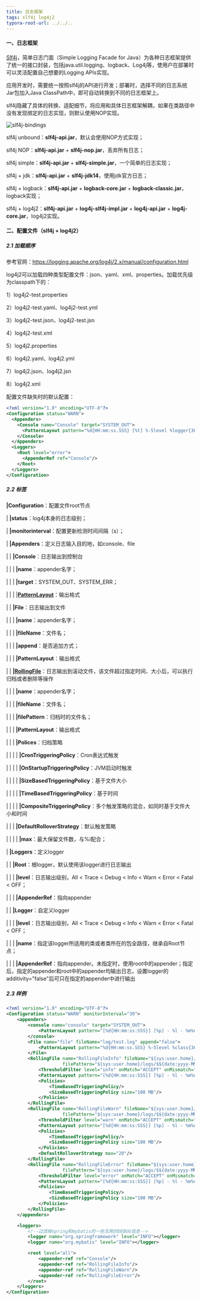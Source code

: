 ```yaml
---
title: 日志框架
tags: slf4j log4j2
typora-root-url: ../../..
---
```


#### 一、日志框架

[Slf4j](https://www.slf4j.org/)，简单日志门面（Simple Logging Facade for Java）为各种日志框架提供了统一的接口封装，包括java.util.logging、logback、Log4j等，使用户在部署时可以灵活配置自己想要的Logging APIs实现。

应用开发时，需要统一按照slf4j的API进行开发；部署时，选择不同的日志系统Jar包加入Java ClassPath中，即可自动转换到不同的日志框架上。

slf4j隐藏了具体的转换、适配细节，将应用和具体日志框架解耦，如果在类路径中没有发现绑定的日志实现，则默认使用NOP实现。

![slf4j-bindings](/images/slf4j-bindings.png)

slf4j unbound：**slf4j-api.jar**，默认会使用NOP方式实现；

slf4j NOP：**slf4j-api.jar** + **slf4j-nop.jar**，丢弃所有日志；

slf4j simple：**slf4j-api.jar** + **slf4j-simple.jar**，一个简单的日志实现；

slf4j + jdk：**slf4j-api.jar** + **slf4j-jdk14**，使用jdk官方日志；       

slf4j + logback：**slf4j-api.jar** + **logback-core.jar** + **logback-classic.jar**，logback实现；

slf4j + log4j2：**slf4j-api.jar** + **log4j-slf4j-impl.jar** + **log4j-api.jar** + **log4j-core.jar**，log4j2实现。



#### 二、配置文件（slf4j + log4j2）

##### 2.1 加载顺序

参考官网：<https://logging.apache.org/log4j/2.x/manual/configuration.html>

log4j2可以加载四种类型配置文件：json、yaml、xml、properties。加载优先级为classpath下的：

1）log4j2-test.properties

2）log4j2-test.yaml、log4j2-test.yml

3）log4j2-test.json、log4j2-test.jsn

4）log4j2-test.xml

5）log4j2.properties

6）log4j2.yaml、log4j2.yml

7）log4j2.json、log4j2.jsn

8）log4j2.xml

配置文件缺失时的默认配置：

```xml
<?xml version="1.0" encoding="UTF-8"?>
<Configuration status="WARN">
  <Appenders>
    <Console name="Console" target="SYSTEM_OUT">
      <PatternLayout pattern="%d{HH:mm:ss.SSS} [%t] %-5level %logger{36} - %msg%n"/>
    </Console>
  </Appenders>
  <Loggers>
    <Root level="error">
      <AppenderRef ref="Console"/>
    </Root>
  </Loggers>
</Configuration>
```

##### 2.2 标签

**|Configuration**：配置文件root节点

|	**|status**：log4j本身的日志级别；

|	**|monitorinterval**：配置更新检测时间间隔（s）；

|	**|Appenders**：定义日志输入目的地，如console、file

|	|	**|Console**：日志输出到控制台

|	|	|	**|name**：appender名字；

|	|	|	**|target**：SYSTEM_OUT、SYSTEM_ERR；

|	|	|	|[**PatternLayout**](https://logging.apache.org/log4j/2.x/manual/layouts.html#PatternLayout)：输出格式

|	|	**|File**：日志输出到文件

|	|	|	**|name**：appender名字；

|	|	|	**|fileName**：文件名；

|	|	|	**|append**：是否追加方式；

|	|	|	**|PatternLayout**：输出格式

|	|	**|[RollingFile](http://logging.apache.org/log4j/2.x/manual/appenders.html#RollingFileAppender)**：日志输出到滚动文件，该文件超过指定时间、大小后，可以执行归档或者删除等操作

|	|	|	**|name**：appender名字；

|	|	|	**|fileName**：文件名；

|	|	|	**|filePattern**：归档时的文件名；

|	|	|	**|PatternLayout**：输出格式

|	|	|	**|Polices**：归档策略

|	|	|	|	**|CronTriggeringPolicy**：Cron表达式触发

|	|	|	|	**|OnStartupTriggeringPolicy**：JVM启动时触发

|	|	|	|	**|SizeBasedTriggeringPolicy**：基于文件大小

|	|	|	|	**|TimeBasedTriggeringPolicy**：基于时间

|	|	|	|	**|CompositeTriggeringPolicy**：多个触发策略的混合，如同时基于文件大小和时间

|	|	|	**|DefaultRolloverStrategy**：默认触发策略

|	|	|	|	**|max**：最大保留文件数，与%i配合；

|	**|Loggers**：定义logger

|	|	**|Root**：根logger，默认使用该logger进行日志输出

|	|	|	**|level**：日志输出级别，All < Trace < Debug < Info < Warn < Error < Fatal < OFF；

|	|	|	**|AppenderRef**：指向appender

|	|	**|Logger**：自定义logger

|	|	|	**|level**：日志输出级别，All < Trace < Debug < Info < Warn < Error < Fatal < OFF；

|	|	|	**|name**：指定该logger所适用的类或者类所在的包全路径，继承自Root节点；

|	|	|	**|AppenderRef**：指向appender。未指定时，使用root中的appender；指定后，指定的appender和root中的appender均输出日志，设置logger的additivity="false"后可只在指定的appender中进行输出

##### 2.3 样例

```xml
<?xml version="1.0" encoding="UTF-8"?>
<Configuration status="WARN" monitorInterval="30">
    <appenders>
        <console name="console" target="SYSTEM_OUT">
            <PatternLayout pattern="[%d{HH:mm:ss:SSS}] [%p] - %l - %m%n"/>
        </console>
        <File name="file" fileName="log/test.log" append="false">
            <PatternLayout pattern="%d{HH:mm:ss.SSS} %-5level %class{36} %L %M - %msg%xEx%n"/>
        </File>
        <RollingFile name="RollingFileInfo" fileName="${sys:user.home}/logs/info.log"
                     filePattern="${sys:user.home}/logs/$${date:yyyy-MM}/info-%d{yyyy-MM-dd}-%i.log">
            <ThresholdFilter level="info" onMatch="ACCEPT" onMismatch="DENY"/>
            <PatternLayout pattern="[%d{HH:mm:ss:SSS}] [%p] - %l - %m%n"/>
            <Policies>
                <TimeBasedTriggeringPolicy/>
                <SizeBasedTriggeringPolicy size="100 MB"/>
            </Policies>
        </RollingFile>
        <RollingFile name="RollingFileWarn" fileName="${sys:user.home}/logs/warn.log"
                     filePattern="${sys:user.home}/logs/$${date:yyyy-MM}/warn-%d{yyyy-MM-dd}-%i.log">
            <ThresholdFilter level="warn" onMatch="ACCEPT" onMismatch="DENY"/>
            <PatternLayout pattern="[%d{HH:mm:ss:SSS}] [%p] - %l - %m%n"/>
            <Policies>
                <TimeBasedTriggeringPolicy/>
                <SizeBasedTriggeringPolicy size="100 MB"/>
            </Policies>
            <DefaultRolloverStrategy max="20"/>
        </RollingFile>
        <RollingFile name="RollingFileError" fileName="${sys:user.home}/logs/error.log"
                     filePattern="${sys:user.home}/logs/$${date:yyyy-MM}/error-%d{yyyy-MM-dd}-%i.log">
            <ThresholdFilter level="error" onMatch="ACCEPT" onMismatch="DENY"/>
            <PatternLayout pattern="[%d{HH:mm:ss:SSS}] [%p] - %l - %m%n"/>
            <Policies>
                <TimeBasedTriggeringPolicy/>
                <SizeBasedTriggeringPolicy size="100 MB"/>
            </Policies>
        </RollingFile>
    </appenders>

    <loggers>
        <!--过滤掉spring和mybatis的一些无用的DEBUG信息-->
        <logger name="org.springframework" level="INFO"></logger>
        <logger name="org.mybatis" level="INFO"></logger>

        <root level="all">
            <appender-ref ref="Console"/>
            <appender-ref ref="RollingFileInfo"/>
            <appender-ref ref="RollingFileWarn"/>
            <appender-ref ref="RollingFileError"/>
        </root>
    </loggers>
</Configuration>
```

